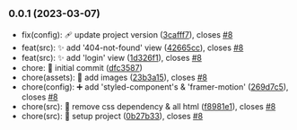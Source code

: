 ## <small>0.0.1 (2023-03-07)</small>

* fix(config): :adhesive_bandage: update project version ([3cafff7](https://github.com/Bruma-project/bruma-frontend-nextJs/commit/3cafff7)), closes [#8](https://github.com/Bruma-project/bruma-frontend-nextJs/issues/8)
* feat(src): :sparkles: add '404-not-found' view ([42665cc](https://github.com/Bruma-project/bruma-frontend-nextJs/commit/42665cc)), closes [#8](https://github.com/Bruma-project/bruma-frontend-nextJs/issues/8)
* feat(src): :sparkles: add 'login' view ([1d326f1](https://github.com/Bruma-project/bruma-frontend-nextJs/commit/1d326f1)), closes [#8](https://github.com/Bruma-project/bruma-frontend-nextJs/issues/8)
* chore: :tada: initial commit ([dfc3587](https://github.com/Bruma-project/bruma-frontend-nextJs/commit/dfc3587))
* chore(assets): :bento: add images ([23b3a15](https://github.com/Bruma-project/bruma-frontend-nextJs/commit/23b3a15)), closes [#8](https://github.com/Bruma-project/bruma-frontend-nextJs/issues/8)
* chore(config): :heavy_plus_sign: add 'styled-component's & 'framer-motion' ([269d7c5](https://github.com/Bruma-project/bruma-frontend-nextJs/commit/269d7c5)), closes [#8](https://github.com/Bruma-project/bruma-frontend-nextJs/issues/8)
* chore(src): :lipstick: remove css dependency & all html ([f8981e1](https://github.com/Bruma-project/bruma-frontend-nextJs/commit/f8981e1)), closes [#8](https://github.com/Bruma-project/bruma-frontend-nextJs/issues/8)
* chore(src): :lipstick: setup project ([0b27b33](https://github.com/Bruma-project/bruma-frontend-nextJs/commit/0b27b33)), closes [#8](https://github.com/Bruma-project/bruma-frontend-nextJs/issues/8)




